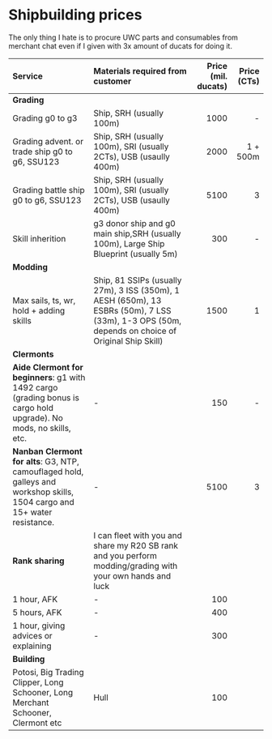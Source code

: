 # Shipbuilding prices

The only thing I hate is to procure UWC parts and consumables from merchant chat even if I given with 3x amount of ducats for doing it.

| Service | Materials required from customer | Price (mil. ducats) | Price (CTs)|
| :--- | :--- | ---: | ---: |
|**Grading**|
| Grading g0 to g3 |Ship, SRH (usually 100m)|1000|-|
| Grading advent. or trade ship g0 to g6, SSU123|Ship, SRH (usually 100m), SRI (usually 2CTs), USB (usaully 400m)|2000|1 + 500m|
| Grading battle ship g0 to g6, SSU123|Ship, SRH (usually 100m), SRI (usually 2CTs), USB (usaully 400m)|5100|3|
| Skill inherition|g3 donor ship and g0 main ship,SRH (usually 100m), Large Ship Blueprint (usually 5m)|300|-|
|**Modding**|
| Max sails, ts, wr, hold + adding skills|Ship, 81 SSIPs (usually 27m), 3 ISS (350m), 1 AESH (650m), 13 ESBRs (50m), 7 LSS (33m), 1-3 OPS (50m, depends on choice of Original Ship Skill)|1500|1|
|**Clermonts**|
|**Aide Clermont for beginners**: g1 with 1492 cargo (grading bonus is cargo hold upgrade). No mods, no skills, etc.|-|150|-|
|**Nanban Clermont for alts**: G3, NTP, camouflaged hold, galleys and workshop skills, 1504 cargo and 15+ water resistance.|-|5100|3|
|**Rank sharing**|I can fleet with you and share my R20 SB rank and you perform modding/grading with your own hands and luck|||
|1 hour, AFK|-|100||
|5 hours, AFK|-|400||
|1 hour, giving advices or explaining|-|300||
|**Building**|
|Potosi, Big Trading Clipper, Long Schooner, Long Merchant Schooner, Clermont etc|Hull|100|
